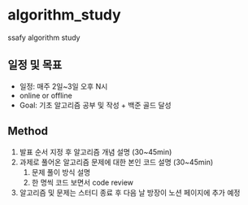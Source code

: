 # algorithm_study
ssafy algorithm study

## 일정 및 목표
- 일정: 매주 2일~3일 오후 N시
- online or offline
- Goal: 기초 알고리즘 공부 및 작성 + 백준 골드 달성

## Method
1. 발표 순서 지정 후 알고리즘 개념 설명 (30~45min)
2. 과제로 풀어온 알고리즘 문제에 대한 본인 코드 설명 (30~45min)
   1. 문제 풀이 방식 설명
   2. 한 명씩 코드 보면서 code review
3. 알고리즘 및 문제는 스터디 종료 후 다음 날 방장이 노션 페이지에 추가 예정
